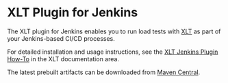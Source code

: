 XLT Plugin for Jenkins
======================

The XLT plugin for Jenkins enables you to run load tests with [XLT](https://www.xceptance.com/xlt/) as part of your Jenkins-based CI/CD processes.

For detailed installation and usage instructions, see the [XLT Jenkins Plugin How-To](https://lab.xceptance.de/releases/xlt/latest/how-to/jenkins-plugin.html) in the XLT documentation area.

The latest prebuilt artifacts can be downloaded from [Maven Central](https://search.maven.org/artifact/com.xceptance/xlt-jenkins-plugin).
